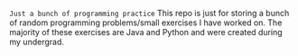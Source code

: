 `Just a bunch of programming practice`
This repo is just for storing a bunch of random programming problems/small exercises I have worked on.
The majority of these exercises are Java and Python and were created during my undergrad.
